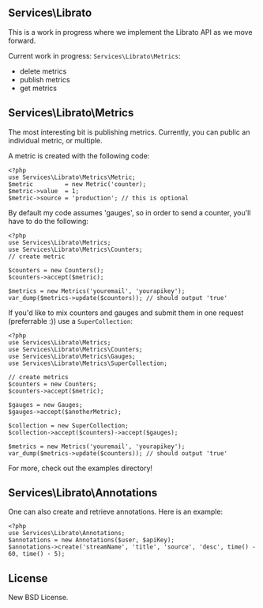 ## Services\Librato

This is a work in progress where we implement the Librato API as we move forward.

Current work in progress: `Services\Librato\Metrics`:

 * delete metrics
 * publish metrics
 * get metrics

## Services\Librato\Metrics

The most interesting bit is publishing metrics. Currently, you can public an individual metric, or multiple.

A metric is created with the following code:

    <?php
    use Services\Librato\Metrics\Metric;
    $metric         = new Metric('counter);
    $metric->value  = 1;
    $metric->source = 'production'; // this is optional

By default my code assumes 'gauges', so in order to send a counter, you'll have to do the following:

    <?php
    use Services\Librato\Metrics;
    use Services\Librato\Metrics\Counters;
    // create metric

    $counters = new Counters();
    $counters->accept($metric);
    
    $metrics = new Metrics('youremail', 'yourapikey');
    var_dump($metrics->update($counters)); // should output 'true'

If you'd like to mix counters and gauges and submit them in one request (preferrable :)) use a `SuperCollection`:

    <?php
    use Services\Librato\Metrics;
    use Services\Librato\Metrics\Counters;
    use Services\Librato\Metrics\Gauges;
    use Services\Librato\Metrics\SuperCollection;
    
    // create metrics
    $counters = new Counters;
    $counters->accept($metric);
    
    $gauges = new Gauges;
    $gauges->accept($anotherMetric);

    $collection = new SuperCollection;
    $collection->accept($counters)->accept($gauges);

    $metrics = new Metrics('youremail', 'yourapikey');
    var_dump($metrics->update($counters)); // should output 'true'

For more, check out the examples directory!

## Services\Librato\Annotations

One can also create and retrieve annotations. Here is an example:

    <?php
    use Services\Librato\Annotations;
    $annotations = new Annotations($user, $apiKey);
    $annotations->create('streamName', 'title', 'source', 'desc', time() - 60, time() - 5);

## License

New BSD License.
